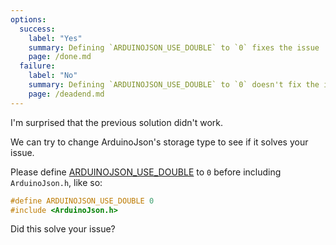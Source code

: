 ```yaml
---
options:
  success:
    label: "Yes"
    summary: Defining `ARDUINOJSON_USE_DOUBLE` to `0` fixes the issue
    page: /done.md
  failure:
    label: "No"
    summary: Defining `ARDUINOJSON_USE_DOUBLE` to `0` doesn't fix the issue
    page: /deadend.md
---
```


I'm surprised that the previous solution didn't work.

We can try to change ArduinoJson's storage type to see if it solves your issue.

Please define [ARDUINOJSON_USE_DOUBLE](/v6/api/config/use_double/) to `0` before including `ArduinoJson.h`, like so:

```c++
#define ARDUINOJSON_USE_DOUBLE 0
#include <ArduinoJson.h>
```

Did this solve your issue?